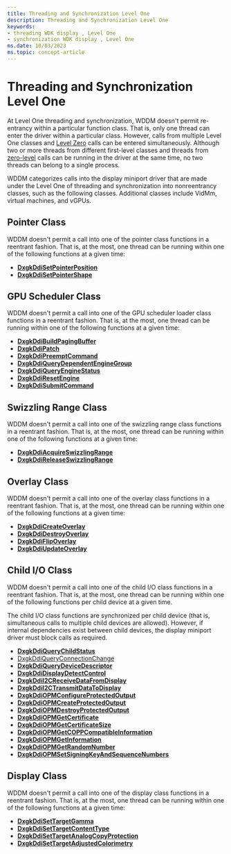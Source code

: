 ```yaml
---
title: Threading and Synchronization Level One
description: Threading and Synchronization Level One
keywords:
- threading WDK display , Level One
- synchronization WDK display , Level One
ms.date: 10/03/2023
ms.topic: concept-article
---
```


# Threading and Synchronization Level One

At Level One threading and synchronization, WDDM doesn't permit re-entrancy within a particular function class. That is, only one thread can enter the driver within a particular class. However, calls from multiple Level One classes and [Level Zero](threading-and-synchronization-zero-level.md) calls can be entered simultaneously. Although two or more threads from different first-level classes and threads from [zero-level](threading-and-synchronization-zero-level.md) calls can be running in the driver at the same time, no two threads can belong to a single process.

WDDM categorizes calls into the display miniport driver that are made under the Level One of threading and synchronization into nonreentrancy classes, such as the following classes. Additional classes include VidMm, virtual machines, and vGPUs.

## Pointer Class

WDDM doesn't permit a call into one of the pointer class functions in a reentrant fashion. That is, at the most, one thread can be running within one of the following functions at a given time:

* [**DxgkDdiSetPointerPosition**](/windows-hardware/drivers/ddi/d3dkmddi/nc-d3dkmddi-dxgkddi_setpointerposition)
* [**DxgkDdiSetPointerShape**](/windows-hardware/drivers/ddi/d3dkmddi/nc-d3dkmddi-dxgkddi_setpointershape)

## GPU Scheduler Class

WDDM doesn't permit a call into one of the GPU scheduler loader class functions in a reentrant fashion. That is, at the most, one thread can be running within one of the following functions at a given time:

* [**DxgkDdiBuildPagingBuffer**](/windows-hardware/drivers/ddi/d3dkmddi/nc-d3dkmddi-dxgkddi_buildpagingbuffer)
* [**DxgkDdiPatch**](/windows-hardware/drivers/ddi/d3dkmddi/nc-d3dkmddi-dxgkddi_patch)
* [**DxgkDdiPreemptCommand**](/windows-hardware/drivers/ddi/d3dkmddi/nc-d3dkmddi-dxgkddi_preemptcommand)
* [**DxgkDdiQueryDependentEngineGroup**](/windows-hardware/drivers/ddi/d3dkmddi/nc-d3dkmddi-dxgkddi_querydependentenginegroup)
* [**DxgkDdiQueryEngineStatus**](/windows-hardware/drivers/ddi/d3dkmddi/nc-d3dkmddi-dxgkddi_queryenginestatus)
* [**DxgkDdiResetEngine**](/windows-hardware/drivers/ddi/d3dkmddi/nc-d3dkmddi-dxgkddi_resetengine)
* [**DxgkDdiSubmitCommand**](/windows-hardware/drivers/ddi/d3dkmddi/nc-d3dkmddi-dxgkddi_submitcommand)

## Swizzling Range Class

WDDM doesn't permit a call into one of the swizzling range class functions in a reentrant fashion. That is, at the most, one thread can be running within one of the following functions at a given time:

* [**DxgkDdiAcquireSwizzlingRange**](/windows-hardware/drivers/ddi/d3dkmddi/nc-d3dkmddi-dxgkddi_acquireswizzlingrange)
* [**DxgkDdiReleaseSwizzlingRange**](/windows-hardware/drivers/ddi/d3dkmddi/nc-d3dkmddi-dxgkddi_releaseswizzlingrange)

## Overlay Class

WDDM doesn't permit a call into one of the overlay class functions in a reentrant fashion. That is, at the most, one thread can be running within one of the following functions at a given time:

* [**DxgkDdiCreateOverlay**](/windows-hardware/drivers/ddi/d3dkmddi/nc-d3dkmddi-dxgkddi_createoverlay)
* [**DxgkDdiDestroyOverlay**](/windows-hardware/drivers/ddi/d3dkmddi/nc-d3dkmddi-dxgkddi_destroyoverlay)
* [**DxgkDdiFlipOverlay**](/windows-hardware/drivers/ddi/d3dkmddi/nc-d3dkmddi-dxgkddi_flipoverlay)
* [**DxgkDdiUpdateOverlay**](/windows-hardware/drivers/ddi/d3dkmddi/nc-d3dkmddi-dxgkddi_updateoverlay)

## Child I/O Class

WDDM doesn't permit a call into one of the child I/O class functions in a reentrant fashion. That is, at the most, one thread can be running within one of the following functions per child device at a given time.

The child I/O class functions are synchronized per child device (that is, simultaneous calls to multiple child devices are allowed). However, if internal dependencies exist between child devices, the display miniport driver must block calls as required.

* [**DxgkDdiQueryChildStatus**](/windows-hardware/drivers/ddi/dispmprt/nc-dispmprt-dxgkddi_query_child_status)
* [DxgkDdiQueryConnectionChange](/windows-hardware/drivers/ddi/d3dkmddi/nc-d3dkmddi-dxgkddi_queryconnectionchange)
* [**DxgkDdiQueryDeviceDescriptor**](/windows-hardware/drivers/ddi/dispmprt/nc-dispmprt-dxgkddi_query_device_descriptor)
* [**DxgkDdiDisplayDetectControl**](/windows-hardware/drivers/ddi/d3dkmddi/nc-d3dkmddi-dxgkddi_displaydetectcontrol)
* [**DxgkDdiI2CReceiveDataFromDisplay**](/windows-hardware/drivers/ddi/dispmprt/nc-dispmprt-dxgkddi_i2c_receive_data_from_display)
* [**DxgkDdiI2CTransmitDataToDisplay**](/windows-hardware/drivers/ddi/dispmprt/nc-dispmprt-dxgkddi_i2c_transmit_data_to_display)
* [**DxgkDdiOPMConfigureProtectedOutput**](/windows-hardware/drivers/ddi/dispmprt/nc-dispmprt-dxgkddi_opm_configure_protected_output)
* [**DxgkDdiOPMCreateProtectedOutput**](/windows-hardware/drivers/ddi/dispmprt/nc-dispmprt-dxgkddi_opm_create_protected_output)
* [**DxgkDdiOPMDestroyProtectedOutput**](/windows-hardware/drivers/ddi/dispmprt/nc-dispmprt-dxgkddi_opm_destroy_protected_output)
* [**DxgkDdiOPMGetCertificate**](/windows-hardware/drivers/ddi/dispmprt/nc-dispmprt-dxgkddi_opm_get_certificate)
* [**DxgkDdiOPMGetCertificateSize**](/windows-hardware/drivers/ddi/dispmprt/nc-dispmprt-dxgkddi_opm_get_certificate_size)
* [**DxgkDdiOPMGetCOPPCompatibleInformation**](/windows-hardware/drivers/ddi/dispmprt/nc-dispmprt-dxgkddi_opm_get_copp_compatible_information)
* [**DxgkDdiOPMGetInformation**](/windows-hardware/drivers/ddi/dispmprt/nc-dispmprt-dxgkddi_opm_get_information)
* [**DxgkDdiOPMGetRandomNumber**](/windows-hardware/drivers/ddi/dispmprt/nc-dispmprt-dxgkddi_opm_get_random_number)
* [**DxgkDdiOPMSetSigningKeyAndSequenceNumbers**](/windows-hardware/drivers/ddi/dispmprt/nc-dispmprt-dxgkddi_opm_set_signing_key_and_sequence_numbers)

## Display Class

WDDM doesn't permit a call into one of the display class functions in a reentrant fashion. That is, at the most, one thread can be running within one of the following functions at a given time:

* [**DxgkDdiSetTargetGamma**](/windows-hardware/drivers/ddi/d3dkmddi/nc-d3dkmddi-dxgkddi_settargetgamma)
* [**DxgkDdiSetTargetContentType**](/windows-hardware/drivers/ddi/d3dkmddi/nc-d3dkmddi-dxgkddi_settargetcontenttype)
* [**DxgkDdiSetTargetAnalogCopyProtection**](/windows-hardware/drivers/ddi/d3dkmddi/nc-d3dkmddi-dxgkddi_settargetanalogcopyprotection)
* [**DxgkDdiSetTargetAdjustedColorimetry**](/windows-hardware/drivers/ddi/dispmprt/nc-dispmprt-dxgkddi_settargetadjustedcolorimetry)
